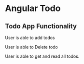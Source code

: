 # Angular Todo

## Todo App Functionality

User is able to add todos


User is able to Delete todo


User is able to get and read all todos.
